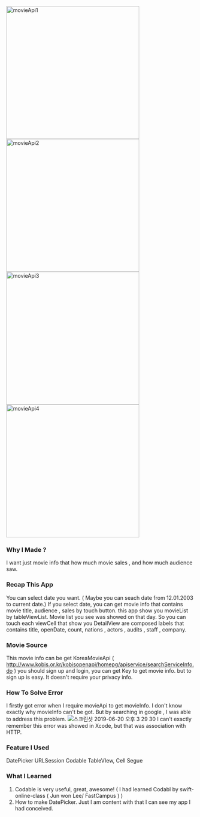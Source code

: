 <img width="355" alt="movieApi1" src="https://user-images.githubusercontent.com/48749182/59826508-6c5afa80-9371-11e9-8bc3-c748b14ec587.png">
<img width="355" alt="movieApi2" src="https://user-images.githubusercontent.com/48749182/59826509-6c5afa80-9371-11e9-851b-a8485351c47d.png">
<img width="355" alt="movieApi3" src="https://user-images.githubusercontent.com/48749182/59826510-6c5afa80-9371-11e9-8622-edc1722ff31f.png">
<img width="355" alt="movieApi4" src="https://user-images.githubusercontent.com/48749182/59826511-6c5afa80-9371-11e9-85e1-93a55e9de0ba.png">




### **Why I Made ?** 
I want just movie info that how much movie sales , and how much audience saw. 


### **Recap This App**
You can select date you want. ( Maybe you can seach date from 12.01.2003 to current date.)
If you select date, you can get movie info that contains movie title, audience , sales  by touch button.
this app show you movieList by tableViewList. 
Movie list you see was showed on that day. 
So you can touch each viewCell that show you DetailView are composed  labels that contains title, openDate, count, nations , actors , audits , staff , company. 

### **Movie Source**
This movie info can be get KoreaMovieApi ( http://www.kobis.or.kr/kobisopenapi/homepg/apiservice/searchServiceInfo.do  )
you should sign up and login, you can get Key to get movie info. 
but to sign up is easy. It doesn't require your privacy info. 


### **How To Solve Error** 
I firstly got error when I require movieApi to get movieInfo. 
I don't know exactly why  movieInfo can't be got. But by searching in google , I was able to address this problem. 
![스크린샷 2019-06-20 오후 3 29 30](https://user-images.githubusercontent.com/48749182/59827168-ecce2b00-9372-11e9-9e85-ffea21669948.jpg)
I can't exactly remember this error was showed in Xcode, but that was association with HTTP.

### **Feature I Used**
DatePicker
URLSession
Codable
TableVIew, Cell 
Segue

### **What I Learned**
1. Codable is very useful, great, awesome! 
( I had learned Codabl by swift-online-class ( Jun won Lee/ FastCampus ) )
2. How to make DatePicker.
Just I am content with that I can see my app I had conceived.



 

